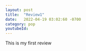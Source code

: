 ```yaml
---
layout: post
title:  "Review1"
date:   2022-04-19 03:02:60 -0700
category: pop
youtubeId:
---
```

This is my first review

